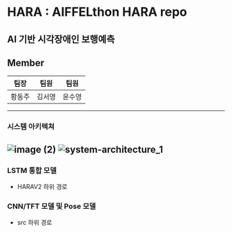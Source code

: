 # HARA : AIFFELthon HARA repo
## AI 기반 시각장애인 보행예측  
## Member
|팀장|팀원|팀원|  
|:----:|:---:|:-----:|  
|황동주|김서영|윤수영|  
---
### 시스템 아키텍쳐
![image (2)](https://github.com/user-attachments/assets/22ccb849-d84b-45f6-b0c2-0c4b2152d5ab)
![system-architecture_1](https://github.com/user-attachments/assets/e0417c06-641e-4090-b5d5-3c6f85f069ea)
---
### LSTM 통합 모델
- HARAV2 하위 경로

### CNN/TFT 모델 및 Pose 모델
- src 하위 경로
